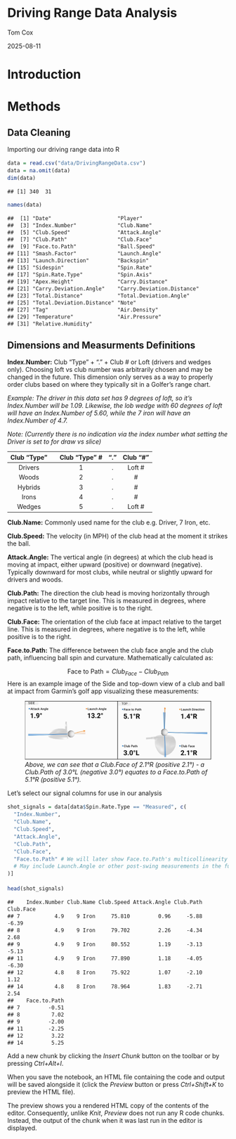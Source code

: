 Driving Range Data Analysis
================
Tom Cox

2025-08-11

# Introduction

# Methods

## Data Cleaning

Importing our driving range data into R

``` r
data = read.csv("data/DrivingRangeData.csv")
data = na.omit(data)
dim(data)
```

    ## [1] 340  31

``` r
names(data)
```

    ##  [1] "Date"                     "Player"                  
    ##  [3] "Index.Number"             "Club.Name"               
    ##  [5] "Club.Speed"               "Attack.Angle"            
    ##  [7] "Club.Path"                "Club.Face"               
    ##  [9] "Face.to.Path"             "Ball.Speed"              
    ## [11] "Smash.Factor"             "Launch.Angle"            
    ## [13] "Launch.Direction"         "Backspin"                
    ## [15] "Sidespin"                 "Spin.Rate"               
    ## [17] "Spin.Rate.Type"           "Spin.Axis"               
    ## [19] "Apex.Height"              "Carry.Distance"          
    ## [21] "Carry.Deviation.Angle"    "Carry.Deviation.Distance"
    ## [23] "Total.Distance"           "Total.Deviation.Angle"   
    ## [25] "Total.Deviation.Distance" "Note"                    
    ## [27] "Tag"                      "Air.Density"             
    ## [29] "Temperature"              "Air.Pressure"            
    ## [31] "Relative.Humidity"

## Dimensions and Measurments Definitions

**Index.Number:** Club “Type” + “.” + Club \# or Loft (drivers and
wedges only). Choosing loft vs club number was arbitrarily chosen and
may be changed in the future. This dimension only serves as a way to
properly order clubs based on where they typically sit in a Golfer’s
range chart.

*Example: The driver in this data set has 9 degrees of loft, so it’s
Index.Number will be 1.09. Likewise, the lob wedge with 60 degrees of
loft will have an Index.Number of 5.60, while the 7 iron will have an
Index.Number of 4.7.*

*Note: (Currently there is no indication via the index number what
setting the Driver is set to for draw vs slice)*

| Club “Type” |     | Club “Type” \# | “.” | Club “\#” |
|:-----------:|:---:|:--------------:|:---:|:---------:|
|   Drivers   |     |       1        |  .  |  Loft \#  |
|    Woods    |     |       2        |  .  |    \#     |
|   Hybrids   |     |       3        |  .  |    \#     |
|    Irons    |     |       4        |  .  |    \#     |
|   Wedges    |     |       5        |  .  |  Loft \#  |

**Club.Name:** Commonly used name for the club e.g. Driver, 7 Iron, etc.

**Club.Speed:** The velocity (in MPH) of the club head at the moment it
strikes the ball.

**Attack.Angle:** The vertical angle (in degrees) at which the club head
is moving at impact, either upward (positive) or downward (negative).
Typically downward for most clubs, while neutral or slightly upward for
drivers and woods.

**Club.Path:** The direction the club head is moving horizontally
through impact relative to the target line. This is measured in degrees,
where negative is to the left, while positive is to the right.

**Club.Face:** The orientation of the club face at impact relative to
the target line. This is measured in degrees, where negative is to the
left, while positive is to the right.

**Face.to.Path:** The difference between the club face angle and the
club path, influencing ball spin and curvature. Mathematically
calculated as:

$$\text{Face to Path} = Club_{Face} - Club_{Path}$$ Here is an example
image of the Side and top-down view of a club and ball at impact from
Garmin’s golf app visualizing these measurements:

<figure>
<img src="images/side_and_top_ball_impact_garmin_app.jpg"
alt="Above, we can see that a Club.Face of 2.1°R (positive 2.1°) - a Club.Path of 3.0°L (negative 3.0°) equates to a Face.to.Path of 5.1°R (positive 5.1°)." />
<figcaption aria-hidden="true"><em>Above, we can see that a Club.Face of
2.1°R (positive 2.1°) - a Club.Path of 3.0°L (negative 3.0°) equates to
a Face.to.Path of 5.1°R (positive 5.1°).</em></figcaption>
</figure>

Let’s select our signal columns for use in our analysis

``` r
shot_signals = data[data$Spin.Rate.Type == "Measured", c(
  "Index.Number",
  "Club.Name",
  "Club.Speed",
  "Attack.Angle",
  "Club.Path",
  "Club.Face",
  "Face.to.Path" # We will later show Face.to.Path's multicollinearity issues and remove it
  # May include Launch.Angle or other post-swing measurements in the future
)]

head(shot_signals)
```

    ##    Index.Number Club.Name Club.Speed Attack.Angle Club.Path Club.Face
    ## 7           4.9    9 Iron     75.810         0.96     -5.88     -6.39
    ## 8           4.9    9 Iron     79.702         2.26     -4.34      2.68
    ## 9           4.9    9 Iron     80.552         1.19     -3.13     -5.13
    ## 11          4.9    9 Iron     77.890         1.18     -4.05     -6.30
    ## 12          4.8    8 Iron     75.922         1.07     -2.10      1.12
    ## 14          4.8    8 Iron     78.964         1.83     -2.71      2.54
    ##    Face.to.Path
    ## 7         -0.51
    ## 8          7.02
    ## 9         -2.00
    ## 11        -2.25
    ## 12         3.22
    ## 14         5.25

Add a new chunk by clicking the *Insert Chunk* button on the toolbar or
by pressing *Ctrl+Alt+I*.

When you save the notebook, an HTML file containing the code and output
will be saved alongside it (click the *Preview* button or press
*Ctrl+Shift+K* to preview the HTML file).

The preview shows you a rendered HTML copy of the contents of the
editor. Consequently, unlike *Knit*, *Preview* does not run any R code
chunks. Instead, the output of the chunk when it was last run in the
editor is displayed.

